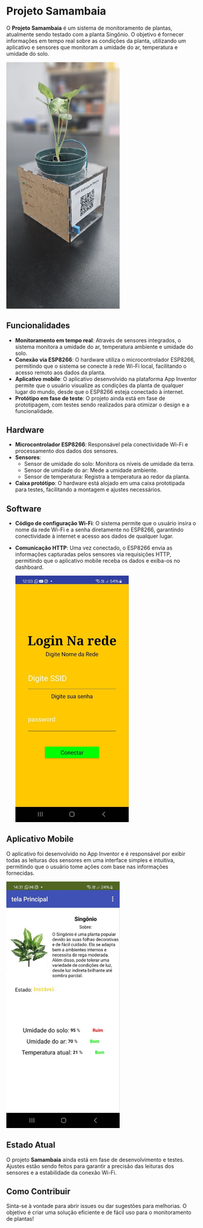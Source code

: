 # Projeto Samambaia

O **Projeto Samambaia** é um sistema de monitoramento de plantas, atualmente sendo testado com a planta Singônio. O objetivo é fornecer informações em tempo real sobre as condições da planta, utilizando um aplicativo e sensores que monitoram a umidade do ar, temperatura e umidade do solo.

<img src="fotos/prototipo.jpg" alt="Prototipo" width="300" />


## Funcionalidades

- **Monitoramento em tempo real**: Através de sensores integrados, o sistema monitora a umidade do ar, temperatura ambiente e umidade do solo.
- **Conexão via ESP8266**: O hardware utiliza o microcontrolador ESP8266, permitindo que o sistema se conecte à rede Wi-Fi local, facilitando o acesso remoto aos dados da planta.
- **Aplicativo mobile**: O aplicativo desenvolvido na plataforma App Inventor permite que o usuário visualize as condições da planta de qualquer lugar do mundo, desde que o ESP8266 esteja conectado à internet.
- **Protótipo em fase de teste**: O projeto ainda está em fase de prototipagem, com testes sendo realizados para otimizar o design e a funcionalidade.

## Hardware

- **Microcontrolador ESP8266**: Responsável pela conectividade Wi-Fi e processamento dos dados dos sensores.
- **Sensores**:
  - Sensor de umidade do solo: Monitora os níveis de umidade da terra.
  - Sensor de umidade do ar: Mede a umidade ambiente.
  - Sensor de temperatura: Registra a temperatura ao redor da planta.
- **Caixa protótipo**: O hardware está alojado em uma caixa prototipada para testes, facilitando a montagem e ajustes necessários.

## Software

- **Código de configuração Wi-Fi**: O sistema permite que o usuário insira o nome da rede Wi-Fi e a senha diretamente no ESP8266, garantindo conectividade à internet e acesso aos dados de qualquer lugar.
- **Comunicação HTTP**: Uma vez conectado, o ESP8266 envia as informações capturadas pelos sensores via requisições HTTP, permitindo que o aplicativo mobile receba os dados e exiba-os no dashboard.

  <img src="fotos/telaLogin.jpg" alt="tela de um celular " width="300" />


## Aplicativo Mobile

O aplicativo foi desenvolvido no App Inventor e é responsável por exibir todas as leituras dos sensores em uma interface simples e intuitiva, permitindo que o usuário tome ações com base nas informações fornecidas.

 <img src="fotos/telaPrincipa.jpg" alt="tela de um celular " width="300" />


## Estado Atual

O projeto **Samambaia** ainda está em fase de desenvolvimento e testes. Ajustes estão sendo feitos para garantir a precisão das leituras dos sensores e a estabilidade da conexão Wi-Fi.

## Como Contribuir

Sinta-se à vontade para abrir issues ou dar sugestões para melhorias. O objetivo é criar uma solução eficiente e de fácil uso para o monitoramento de plantas!

